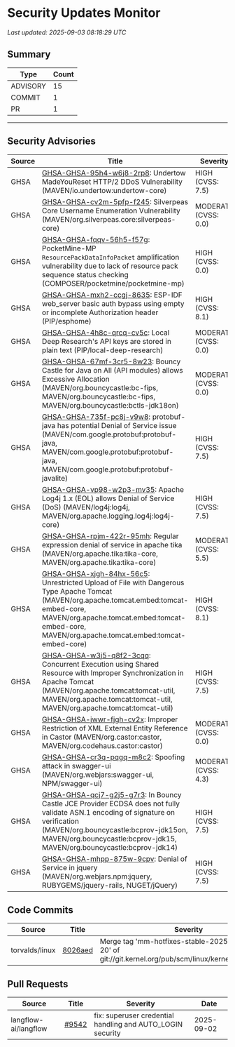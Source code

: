 # Security Updates Monitor

*Last updated: 2025-09-03 08:18:29 UTC*

## Summary
| Type | Count |
|------|-------|
| ADVISORY | 15 |
| COMMIT | 1 |
| PR | 1 |

---

## Security Advisories

| Source | Title | Severity | Date |
|--------|-------|----------|------|
| GHSA | [GHSA-GHSA-95h4-w6j8-2rp8](https://github.com/advisories/GHSA-95h4-w6j8-2rp8): Undertow MadeYouReset HTTP/2 DDoS Vulnerability (MAVEN/io.undertow:undertow-core) | HIGH (CVSS: 7.5) | 2025-09-02 |
| GHSA | [GHSA-GHSA-cv2m-5pfp-f245](https://github.com/advisories/GHSA-cv2m-5pfp-f245): Silverpeas Core Username Enumeration Vulnerability (MAVEN/org.silverpeas.core:silverpeas-core) | MODERATE (CVSS: 0.0) | 2025-09-02 |
| GHSA | [GHSA-GHSA-fqqv-56h5-f57g](https://github.com/advisories/GHSA-fqqv-56h5-f57g): PocketMine-MP `ResourcePackDataInfoPacket` amplification vulnerability due to lack of resource pack sequence status checking (COMPOSER/pocketmine/pocketmine-mp) | HIGH (CVSS: 0.0) | 2025-09-02 |
| GHSA | [GHSA-GHSA-mxh2-ccgj-8635](https://github.com/advisories/GHSA-mxh2-ccgj-8635): ESP-IDF web_server basic auth bypass using empty or incomplete Authorization header (PIP/esphome) | HIGH (CVSS: 8.1) | 2025-09-02 |
| GHSA | [GHSA-GHSA-4h8c-qrcq-cv5c](https://github.com/advisories/GHSA-4h8c-qrcq-cv5c): Local Deep Research's API keys are stored in plain text (PIP/local-deep-research) | MODERATE (CVSS: 0.0) | 2025-09-02 |
| GHSA | [GHSA-GHSA-67mf-3cr5-8w23](https://github.com/advisories/GHSA-67mf-3cr5-8w23): Bouncy Castle for Java on All (API modules) allows Excessive Allocation (MAVEN/org.bouncycastle:bc-fips, MAVEN/org.bouncycastle:bc-fips, MAVEN/org.bouncycastle:bctls-jdk18on) | MODERATE (CVSS: 0.0) | 2025-08-12 |
| GHSA | [GHSA-GHSA-735f-pc8j-v9w8](https://github.com/advisories/GHSA-735f-pc8j-v9w8): protobuf-java has potential Denial of Service issue (MAVEN/com.google.protobuf:protobuf-java, MAVEN/com.google.protobuf:protobuf-java, MAVEN/com.google.protobuf:protobuf-javalite) | HIGH (CVSS: 7.5) | 2024-09-19 |
| GHSA | [GHSA-GHSA-vp98-w2p3-mv35](https://github.com/advisories/GHSA-vp98-w2p3-mv35): Apache Log4j 1.x (EOL) allows Denial of Service (DoS) (MAVEN/log4j:log4j, MAVEN/org.apache.logging.log4j:log4j-core) | HIGH (CVSS: 7.5) | 2023-03-10 |
| GHSA | [GHSA-GHSA-rpjm-422r-95mh](https://github.com/advisories/GHSA-rpjm-422r-95mh): Regular expression denial of service in apache tika (MAVEN/org.apache.tika:tika-core, MAVEN/org.apache.tika:tika-core) | MODERATE (CVSS: 5.5) | 2022-05-17 |
| GHSA | [GHSA-GHSA-xjgh-84hx-56c5](https://github.com/advisories/GHSA-xjgh-84hx-56c5): Unrestricted Upload of File with Dangerous Type Apache Tomcat (MAVEN/org.apache.tomcat.embed:tomcat-embed-core, MAVEN/org.apache.tomcat.embed:tomcat-embed-core, MAVEN/org.apache.tomcat.embed:tomcat-embed-core) | HIGH (CVSS: 8.1) | 2022-05-14 |
| GHSA | [GHSA-GHSA-w3j5-q8f2-3cqq](https://github.com/advisories/GHSA-w3j5-q8f2-3cqq): Concurrent Execution using Shared Resource with Improper Synchronization in Apache Tomcat (MAVEN/org.apache.tomcat:tomcat-util, MAVEN/org.apache.tomcat:tomcat-util, MAVEN/org.apache.tomcat:tomcat-util) | HIGH (CVSS: 7.5) | 2022-05-14 |
| GHSA | [GHSA-GHSA-jwwr-fjgh-cv2x](https://github.com/advisories/GHSA-jwwr-fjgh-cv2x): Improper Restriction of XML External Entity Reference in Castor (MAVEN/org.castor:castor, MAVEN/org.codehaus.castor:castor) | MODERATE (CVSS: 0.0) | 2022-05-13 |
| GHSA | [GHSA-GHSA-cr3q-pqgq-m8c2](https://github.com/advisories/GHSA-cr3q-pqgq-m8c2): Spoofing attack in swagger-ui (MAVEN/org.webjars:swagger-ui, NPM/swagger-ui) | MODERATE (CVSS: 4.3) | 2022-03-12 |
| GHSA | [GHSA-GHSA-qcj7-g2j5-g7r3](https://github.com/advisories/GHSA-qcj7-g2j5-g7r3): In Bouncy Castle JCE Provider ECDSA does not fully validate ASN.1 encoding of signature on verification (MAVEN/org.bouncycastle:bcprov-jdk15on, MAVEN/org.bouncycastle:bcprov-jdk15, MAVEN/org.bouncycastle:bcprov-jdk14) | HIGH (CVSS: 7.5) | 2018-10-17 |
| GHSA | [GHSA-GHSA-mhpp-875w-9cpv](https://github.com/advisories/GHSA-mhpp-875w-9cpv): Denial of Service in jquery (MAVEN/org.webjars.npm:jquery, RUBYGEMS/jquery-rails, NUGET/jQuery) | HIGH (CVSS: 7.5) | 2018-01-22 |

## Code Commits

| Source | Title | Severity | Date |
|--------|-------|----------|------|
| torvalds/linux | [8026aed](https://github.com/torvalds/linux/commit/8026aed072e1221f0a61e5acc48c64546341bd4d) | Merge tag 'mm-hotfixes-stable-2025-09-01-17-20' of git://git.kernel.org/pub/scm/linux/kernel/git/akpm/mm | 2025-09-02 |

## Pull Requests

| Source | Title | Severity | Date |
|--------|-------|----------|------|
| langflow-ai/langflow | [#9542](https://github.com/langflow-ai/langflow/pull/9542) | fix: superuser credential handling and AUTO_LOGIN security | 2025-09-02 |

